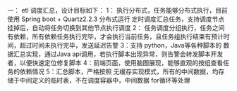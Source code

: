 一： etl 调度汇总，设计目标如下：
 1： 执行分布式，任务能够分布式执行，目前使用 Spring boot + Quartz2.2.3 分布式运行 定时调度汇总任务，支持调度节点挂掉后，自动将任务切换到其他节点执行调度
 2： 任务调度分组执行，任务之间有依赖，所有依赖任务执行完毕，才会执行当前任务，且任务组执行结束有预计时间，超过时间未执行完毕，发送延迟告警
 3：支持 python，Java等各种脚本的 数据汇总实现，通过Java api调用，若执行脚本出现异常，则告警会转发脚本开发者，以便快速定位修复脚本
 4：前端页面，使用脑图展现，能够直观的按组查看任务的依赖情况
 5：汇总脚本，严格按照 无缓存实现模式，所有的中间数据，均存储于中间定义的临时表，不在调度容器中，中间数据 for循环等处理
